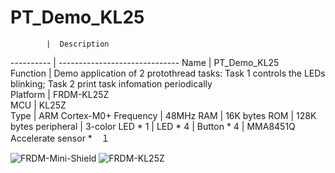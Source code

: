 # PT_Demo_KL25
            |  Description                              
 ---------- | ------------------------------
 Name       | PT_Demo_KL25                                           
 Function   | Demo application of 2 protothread tasks: Task 1 controls the LEDs blinking; Task 2 print task infomation periodically                           
 Platform   | FRDM-KL25Z                           
 MCU        | KL25Z                                     
 Type       | ARM Cortex-M0+
 Frequency  | 48MHz
 RAM        | 16K bytes
 ROM        | 128K bytes
 peripheral | 3-color LED * 1
            | LED * 4
            | Button * 4
            | MMA8451Q Accelerate sensor *　１
            
           
 ![FRDM-Mini-Shield](https://github.com/ianhom/MOE/blob/master/Documents/Pic/mini-shield.png?raw=true)
 ![FRDM-KL25Z](https://github.com/ianhom/MOE/blob/master/Documents/Pic/FRDM-KL25Z.png?raw=true)
